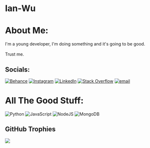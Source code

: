 # Ian-Wu

# About Me:
I'm a young developer, I'm doing something and it's going to be good. <br><br>Trust me.


## Socials:
[![Behance](https://img.shields.io/badge/Behance-1769ff?logo=behance&logoColor=white)](https://behance.net/ianw-u) [![Instagram](https://img.shields.io/badge/Instagram-%23E4405F.svg?logo=Instagram&logoColor=white)](https://instagram.com/ia_nwu) [![LinkedIn](https://img.shields.io/badge/LinkedIn-%230077B5.svg?logo=linkedin&logoColor=white)](https://linkedin.com/in/ianw-u) [![Stack Overflow](https://img.shields.io/badge/-Stackoverflow-FE7A16?logo=stack-overflow&logoColor=white)](https://stackoverflow.com/users/31592069) [![email](https://img.shields.io/badge/Email-D14836?logo=gmail&logoColor=white)](mailto:ian.awesome.tube@gmail.com) 

# All The Good Stuff:
![Python](https://img.shields.io/badge/python-3670A0?style=for-the-badge&logo=python&logoColor=ffdd54) ![JavaScript](https://img.shields.io/badge/javascript-%23323330.svg?style=for-the-badge&logo=javascript&logoColor=%23F7DF1E) ![NodeJS](https://img.shields.io/badge/node.js-6DA55F?style=for-the-badge&logo=node.js&logoColor=white) ![MongoDB](https://img.shields.io/badge/MongoDB-%234ea94b.svg?style=for-the-badge&logo=mongodb&logoColor=white)

## GitHub Trophies
![](https://github-profile-trophy.vercel.app/?username=IanW-u&theme=default&no-frame=false&no-bg=true&margin-w=4)

